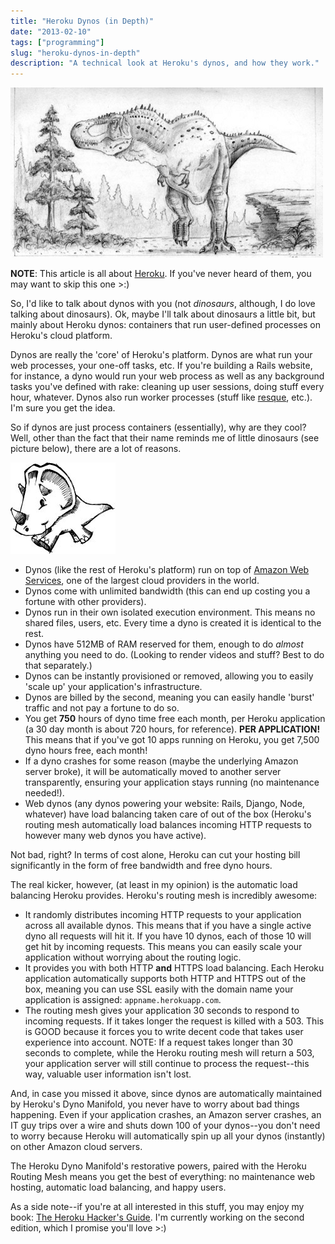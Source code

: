 ```yaml
---
title: "Heroku Dynos (in Depth)"
date: "2013-02-10"
tags: ["programming"]
slug: "heroku-dynos-in-depth"
description: "A technical look at Heroku's dynos, and how they work."
---
```



![T-Rex Sketch][]


**NOTE**: This article is all about [Heroku][].  If you've never heard of them,
you may want to skip this one >:)

So, I'd like to talk about dynos with you (not *dinosaurs*, although, I do love
talking about dinosaurs).  Ok, maybe I'll talk about dinosaurs a little bit,
but mainly about Heroku dynos: containers that run user-defined processes on
Heroku's cloud platform.

Dynos are really the 'core' of Heroku's platform.  Dynos are what run your web
processes, your one-off tasks, etc.  If you're building a Rails website, for
instance, a dyno would run your web process as well as any background tasks
you've defined with rake: cleaning up user sessions, doing stuff every hour,
whatever.  Dynos also run worker processes (stuff like [resque][], etc.).  I'm
sure you get the idea.

So if dynos are just process containers (essentially), why are they cool?
Well, other than the fact that their name reminds me of little dinosaurs (see
picture below), there are a lot of reasons.

![Triceratops Sketch][]

-   Dynos (like the rest of Heroku's platform) run on top of
    [Amazon Web Services][], one of the largest cloud providers in the world.
-   Dynos come with unlimited bandwidth (this can end up costing you a fortune
    with other providers).
-   Dynos run in their own isolated execution environment.  This means no
    shared files, users, etc.  Every time a dyno is created it is identical to
    the rest.
-   Dynos have 512MB of RAM reserved for them, enough to do *almost* anything
    you need to do.  (Looking to render videos and stuff?  Best to do that
    separately.)
-   Dynos can be instantly provisioned or removed, allowing you to easily
    'scale up' your application's infrastructure.
-   Dynos are billed by the second, meaning you can easily handle 'burst'
    traffic and not pay a fortune to do so.
-   You get **750** hours of dyno time free each month, per Heroku application
    (a 30 day month is about 720 hours, for reference).  **PER APPLICATION!**
    This means that if you've got 10 apps running on Heroku, you get 7,500 dyno
    hours free, each month!
-   If a dyno crashes for some reason (maybe the underlying Amazon server
    broke), it will be automatically moved to another server transparently,
    ensuring your application stays running (no maintenance needed!).
-   Web dynos (any dynos powering your website: Rails, Django, Node, whatever)
    have load balancing taken care of out of the box (Heroku's routing mesh
    automatically load balances incoming HTTP requests to however many web dynos
    you have active).

Not bad, right?  In terms of cost alone, Heroku can cut your hosting bill
significantly in the form of free bandwidth and free dyno hours.

The real kicker, however, (at least in my opinion) is the automatic load
balancing Heroku provides.  Heroku's routing mesh is incredibly awesome:

-   It randomly distributes incoming HTTP requests to your application across
    all available dynos.  This means that if you have a single active dyno all
    requests will hit it.  If you have 10 dynos, each of those 10 will get hit
    by incoming requests.  This means you can easily scale your application
    without worrying about the routing logic.
-   It provides you with both HTTP **and** HTTPS load balancing.  Each Heroku
    application automatically supports both HTTP and HTTPS out of the box,
    meaning you can use SSL easily with the domain name your application is
    assigned: `appname.herokuapp.com`.
-   The routing mesh gives your application 30 seconds to respond to incoming
    requests.  If it takes longer the request is killed with a 503.  This is
    GOOD because it forces you to write decent code that takes user experience
    into account.  NOTE: If a request takes longer than 30 seconds to complete,
    while the Heroku routing mesh will return a 503, your application server
    will still continue to process the request--this way, valuable user
    information isn't lost.

And, in case you missed it above, since dynos are automatically maintained by
Heroku's Dyno Manifold, you never have to worry about bad things happening.
Even if your application crashes, an Amazon server crashes, an IT guy trips
over a wire and shuts down 100 of your dynos--you don't need to worry because
Heroku will automatically spin up all your dynos (instantly) on other Amazon
cloud servers.

The Heroku Dyno Manifold's restorative powers, paired with the Heroku Routing
Mesh means you get the best of everything: no maintenance web hosting,
automatic load balancing, and happy users.

As a side note--if you're at all interested in this stuff, you may enjoy my
book: [The Heroku Hacker's Guide][].  I'm currently working on the second
edition, which I promise you'll love >:)


  [T-Rex Sketch]: /static/images/2013/t-rex-sketch.png "T-Rex Sketch"
  [Heroku]: http://www.heroku.com/ "Heroku"
  [resque]: https://github.com/defunkt/resque "resque"
  [Triceratops Sketch]: /static/images/2013/triceratops-sketch.png "Triceratops Sketch"
  [Amazon Web Services]: http://aws.amazon.com/ "Amazon Web Services"
  [The Heroku Hacker's Guide]: http://www.theherokuhackersguide.com/ "The Heroku Hacker's Guide"
